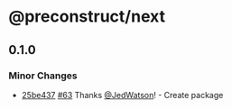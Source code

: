 # @preconstruct/next

## 0.1.0
### Minor Changes

- [25be437](https://github.com/preconstruct/preconstruct/commit/25be437c7cadea9bcaeb9f601a5c7b1d2593df81) [#63](https://github.com/preconstruct/preconstruct/pull/63) Thanks [@JedWatson](https://github.com/JedWatson)! - Create package
